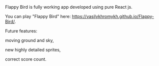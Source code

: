 Flappy Bird is fully working app developed using pure React js.



You can play "Flappy Bird" here: https://vasilykhromykh.github.io/Flappy-Bird/.




Future features: 

moving ground and sky,

new highly detailed sprites,

correct score count.


